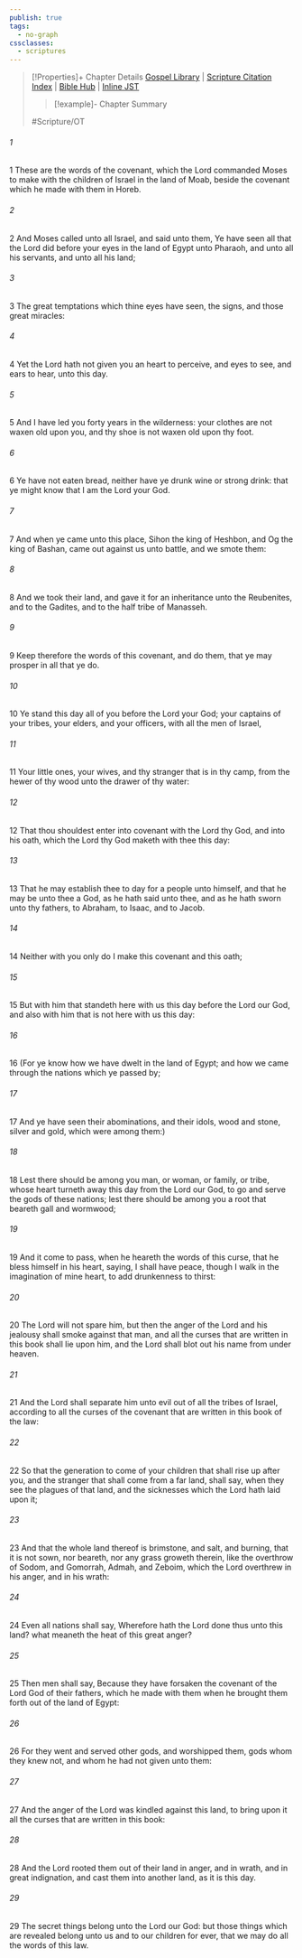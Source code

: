 ```yaml
---
publish: true
tags:
  - no-graph
cssclasses:
  - scriptures
---
```

>[!Properties]+ Chapter Details
>[Gospel Library](https://churchofjesuschrist.org/study/scriptures/ot/deut/29?lang=eng)    |    [Scripture Citation Index](https://scriptures.byu.edu/#0691d::c0691d)    |    [Bible Hub](https://biblehub.com/deuteronomy/29.htm)    |    [Inline JST](https://scripturetoolbox.com/html/ic/Deuteronomy/29.html)
>>[!example]- Chapter Summary
>> 
> 
>
>#Scripture/OT
###### 1
1 These are the words of the covenant, which the Lord commanded Moses to make with the children of Israel in the land of Moab, beside the covenant which he made with them in Horeb.
###### 2
2 And Moses called unto all Israel, and said unto them, Ye have seen all that the Lord did before your eyes in the land of Egypt unto Pharaoh, and unto all his servants, and unto all his land;
###### 3
3 The great temptations which thine eyes have seen, the signs, and those great miracles:
###### 4
4 Yet the Lord hath not given you an heart to perceive, and eyes to see, and ears to hear, unto this day.
###### 5
5 And I have led you forty years in the wilderness: your clothes are not waxen old upon you, and thy shoe is not waxen old upon thy foot.
###### 6
6 Ye have not eaten bread, neither have ye drunk wine or strong drink: that ye might know that I am the Lord your God.
###### 7
7 And when ye came unto this place, Sihon the king of Heshbon, and Og the king of Bashan, came out against us unto battle, and we smote them:
###### 8
8 And we took their land, and gave it for an inheritance unto the Reubenites, and to the Gadites, and to the half tribe of Manasseh.
###### 9
9 Keep therefore the words of this covenant, and do them, that ye may prosper in all that ye do.
###### 10
10 Ye stand this day all of you before the Lord your God; your captains of your tribes, your elders, and your officers, with all the men of Israel,
###### 11
11 Your little ones, your wives, and thy stranger that is in thy camp, from the hewer of thy wood unto the drawer of thy water:
###### 12
12 That thou shouldest enter into covenant with the Lord thy God, and into his oath, which the Lord thy God maketh with thee this day:
###### 13
13 That he may establish thee to day for a people unto himself, and that he may be unto thee a God, as he hath said unto thee, and as he hath sworn unto thy fathers, to Abraham, to Isaac, and to Jacob.
###### 14
14 Neither with you only do I make this covenant and this oath;
###### 15
15 But with him that standeth here with us this day before the Lord our God, and also with him that is not here with us this day:
###### 16
16 (For ye know how we have dwelt in the land of Egypt; and how we came through the nations which ye passed by;
###### 17
17 And ye have seen their abominations, and their idols, wood and stone, silver and gold, which were among them:)
###### 18
18 Lest there should be among you man, or woman, or family, or tribe, whose heart turneth away this day from the Lord our God, to go and serve the gods of these nations; lest there should be among you a root that beareth gall and wormwood;
###### 19
19 And it come to pass, when he heareth the words of this curse, that he bless himself in his heart, saying, I shall have peace, though I walk in the imagination of mine heart, to add drunkenness to thirst:
###### 20
20 The Lord will not spare him, but then the anger of the Lord and his jealousy shall smoke against that man, and all the curses that are written in this book shall lie upon him, and the Lord shall blot out his name from under heaven.
###### 21
21 And the Lord shall separate him unto evil out of all the tribes of Israel, according to all the curses of the covenant that are written in this book of the law:
###### 22
22 So that the generation to come of your children that shall rise up after you, and the stranger that shall come from a far land, shall say, when they see the plagues of that land, and the sicknesses which the Lord hath laid upon it;
###### 23
23 And that the whole land thereof is brimstone, and salt, and burning, that it is not sown, nor beareth, nor any grass groweth therein, like the overthrow of Sodom, and Gomorrah, Admah, and Zeboim, which the Lord overthrew in his anger, and in his wrath:
###### 24
24 Even all nations shall say, Wherefore hath the Lord done thus unto this land? what meaneth the heat of this great anger?
###### 25
25 Then men shall say, Because they have forsaken the covenant of the Lord God of their fathers, which he made with them when he brought them forth out of the land of Egypt:
###### 26
26 For they went and served other gods, and worshipped them, gods whom they knew not, and whom he had not given unto them:
###### 27
27 And the anger of the Lord was kindled against this land, to bring upon it all the curses that are written in this book:
###### 28
28 And the Lord rooted them out of their land in anger, and in wrath, and in great indignation, and cast them into another land, as it is this day.
###### 29
29 The secret things belong unto the Lord our God: but those things which are revealed belong unto us and to our children for ever, that we may do all the words of this law.
